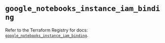 # `google_notebooks_instance_iam_binding`

Refer to the Terraform Registry for docs: [`google_notebooks_instance_iam_binding`](https://registry.terraform.io/providers/hashicorp/google/6.20.0/docs/resources/notebooks_instance_iam_binding).

